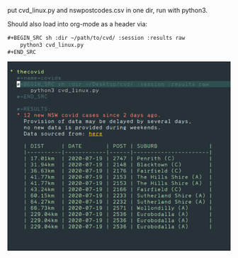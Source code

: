 put cvd_linux.py and nswpostcodes.csv in one dir, run with python3.

Should also load into org-mode as a header via:
```
#+BEGIN_SRC sh :dir ~/path/to/cvd/ :session :results raw
    python3 cvd_linux.py
#+END_SRC
```

![](/cvd/linux_version/cvd_linux_screenie.png?raw=true)
